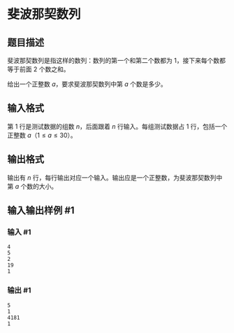 # 斐波那契数列

## 题目描述

斐波那契数列是指这样的数列：数列的第一个和第二个数都为 $1$，接下来每个数都等于前面 $2$ 个数之和。

给出一个正整数 $a$，要求斐波那契数列中第 $a$ 个数是多少。

## 输入格式

第 $1$ 行是测试数据的组数 $n$，后面跟着 $n$ 行输入。每组测试数据占 $1$ 行，包括一个正整数 $a$（$1 \le a \le 30$）。

## 输出格式

输出有 $n$ 行，每行输出对应一个输入。输出应是一个正整数，为斐波那契数列中第 $a$ 个数的大小。

## 输入输出样例 #1

### 输入 #1

```
4
5
2
19
1
```

### 输出 #1

```
5
1
4181
1
```
